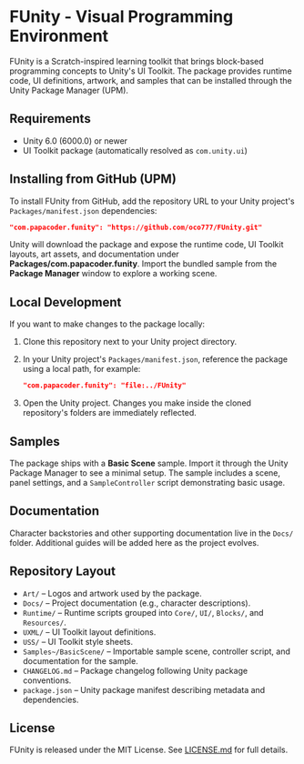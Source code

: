 # FUnity - Visual Programming Environment

FUnity is a Scratch-inspired learning toolkit that brings block-based programming concepts to Unity's UI Toolkit. The package
provides runtime code, UI definitions, artwork, and samples that can be installed through the Unity Package Manager (UPM).

## Requirements
- Unity 6.0 (6000.0) or newer
- UI Toolkit package (automatically resolved as `com.unity.ui`)

## Installing from GitHub (UPM)
To install FUnity from GitHub, add the repository URL to your Unity project's `Packages/manifest.json` dependencies:

```json
"com.papacoder.funity": "https://github.com/oco777/FUnity.git"
```

Unity will download the package and expose the runtime code, UI Toolkit layouts, art assets, and documentation under
**Packages/com.papacoder.funity**. Import the bundled sample from the **Package Manager** window to explore a working scene.

## Local Development
If you want to make changes to the package locally:

1. Clone this repository next to your Unity project directory.
2. In your Unity project's `Packages/manifest.json`, reference the package using a local path, for example:

   ```json
   "com.papacoder.funity": "file:../FUnity"
   ```

3. Open the Unity project. Changes you make inside the cloned repository's folders are immediately reflected.

## Samples
The package ships with a **Basic Scene** sample. Import it through the Unity Package Manager to see a minimal setup. The sample
includes a scene, panel settings, and a `SampleController` script demonstrating basic usage.

## Documentation
Character backstories and other supporting documentation live in the `Docs/` folder. Additional guides will be added here as the
project evolves.

## Repository Layout
- `Art/` – Logos and artwork used by the package.
- `Docs/` – Project documentation (e.g., character descriptions).
- `Runtime/` – Runtime scripts grouped into `Core/`, `UI/`, `Blocks/`, and `Resources/`.
- `UXML/` – UI Toolkit layout definitions.
- `USS/` – UI Toolkit style sheets.
- `Samples~/BasicScene/` – Importable sample scene, controller script, and documentation for the sample.
- `CHANGELOG.md` – Package changelog following Unity package conventions.
- `package.json` – Unity package manifest describing metadata and dependencies.

## License
FUnity is released under the MIT License. See [LICENSE.md](LICENSE.md) for full details.
